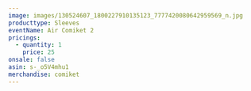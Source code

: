 ```yaml
---
image: images/130524607_1800227910135123_7777420080642959569_n.jpg
producttype: Sleeves
eventName: Air Comiket 2
pricings:
  - quantity: 1
    price: 25
onsale: false
asin: s-_o5V4mhu1
merchandise: comiket
---
```

